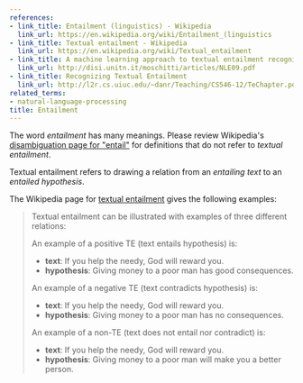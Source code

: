 ```yaml
---
references:
- link_title: Entailment (linguistics) - Wikipedia
  link_url: https://en.wikipedia.org/wiki/Entailment_(linguistics
- link_title: Textual entailment - Wikipedia
  link_url: https://en.wikipedia.org/wiki/Textual_entailment
- link_title: A machine learning approach to textual entailment recognition
  link_url: http://disi.unitn.it/moschitti/articles/NLE09.pdf
- link_title: Recognizing Textual Entailment
  link_url: http://l2r.cs.uiuc.edu/~danr/Teaching/CS546-12/TeChapter.pdf
related_terms:
- natural-language-processing
title: Entailment
---
```

The word *entailment* has many meanings. Please review Wikipedia's [disambiguation page for "entail"][1]
for definitions that do not refer to *textual entailment*.

Textual entailment refers to drawing a relation from an *entailing text*
to an *entailed hypothesis*.

The Wikipedia page for [textual entailment][2] gives the following examples:

> Textual entailment can be illustrated with examples of three different relations:
>
> An example of a positive TE (text entails hypothesis) is:
>
>  - **text**: If you help the needy, God will reward you.
>  - **hypothesis**: Giving money to a poor man has good consequences.
>
> An example of a negative TE (text contradicts hypothesis) is:
>
>  - **text**: If you help the needy, God will reward you.
>  - **hypothesis**: Giving money to a poor man has no consequences.
>
> An example of a non-TE (text does not entail nor contradict) is:
>
> - **text**: If you help the needy, God will reward you.
> - **hypothesis**: Giving money to a poor man will make you a better person.

[1]: https://en.wikipedia.org/wiki/Entail_(disambiguation)
[2]: /terms/textual-entailment/